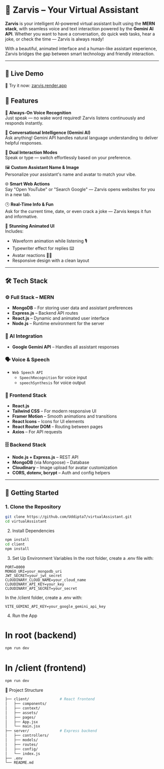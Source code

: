 # 🤖 Zarvis – Your Virtual Assistant

**Zarvis** is your intelligent AI-powered virtual assistant built using the **MERN stack**, with seamless voice and text interaction powered by the **Gemini AI API**. Whether you want to have a conversation, do quick web tasks, hear a joke, or check the time — Zarvis is always ready!

With a beautiful, animated interface and a human-like assistant experience, Zarvis bridges the gap between smart technology and friendly interaction.

---

## 🔗 Live Demo

🚀 Try it now: [zarvis.render.app](https://virtualassistant-b9ko.onrender.com)

## 🌟 Features

🎤 **Always-On Voice Recognition**  
Just speak — no wake word required! Zarvis listens continuously and responds instantly.

🧠 **Conversational Intelligence (Gemini AI)**  
Ask anything! Gemini API handles natural language understanding to deliver helpful responses.

💬 **Dual Interaction Modes**  
Speak or type — switch effortlessly based on your preference.

🖼️ **Custom Assistant Name & Image**  
Personalize your assistant's name and avatar to match your vibe.

🌐 **Smart Web Actions**  
Say "Open YouTube" or "Search Google" — Zarvis opens websites for you in a new tab.

🕒 **Real-Time Info & Fun**  
Ask for the current time, date, or even crack a joke — Zarvis keeps it fun and informative.

🎨 **Stunning Animated UI**  
Includes:
- Waveform animation while listening 🎙️  
- Typewriter effect for replies ⌨️  
- Avatar reactions 🧑‍🚀  
- Responsive design with a clean layout
---

## 🛠️ Tech Stack

### ⚙️ Full Stack – **MERN**
- **MongoDB** – For storing user data and assistant preferences
- **Express.js** – Backend API routes
- **React.js** – Dynamic and animated user interface
- **Node.js** – Runtime environment for the server

### 🔮 AI Integration
- **Google Gemini API** – Handles all assistant responses

### 🗣️ Voice & Speech
- `Web Speech API`  
  - `SpeechRecognition` for voice input  
  - `speechSynthesis` for voice output

### 🎨 Frontend Stack
- **React.js**
- **Tailwind CSS** – For modern responsive UI
- **Framer Motion** – Smooth animations and transitions
- **React Icons** – Icons for UI elements
- **React Router DOM** – Routing between pages
- **Axios** – For API requests

### 🗄️ Backend Stack
- **Node.js + Express.js** – REST API
- **MongoDB** (via Mongoose) – Database
- **Cloudinary** – Image upload for avatar customization
- **CORS, dotenv, bcrypt** – Auth and config helpers

---

## 🚀 Getting Started

### 1. Clone the Repository
```bash
git clone https://github.com/Uddipta7/virtualAssistant.git
cd virtualAssistant
```
2. Install Dependencies
```bash
npm install
cd client
npm install
```
3. Set Up Environment Variables
In the root folder, create a .env file with:
```env
PORT=8000
MONGO_URI=your_mongodb_uri
JWT_SECRET=your_jwt_secret
CLOUDINARY_CLOUD_NAME=your_cloud_name
CLOUDINARY_API_KEY=your_key
CLOUDINARY_API_SECRET=your_secret
```
In the /client folder, create a .env with:
```env
VITE_GEMINI_API_KEY=your_google_gemini_api_key
```
4. Run the App
# In root (backend)
```bash
npm run dev
```
# In /client (frontend)
```bash
npm run dev
```
🔧 Project Structure
```bash
├── client/              # React frontend
│   ├── components/
│   ├── context/
│   ├── assets/
│   ├── pages/
│   ├── App.jsx
│   └── main.jsx
├── server/              # Express backend
│   ├── controllers/
│   ├── models/
│   ├── routes/
│   ├── config/
│   └── index.js
├── .env
└── README.md

